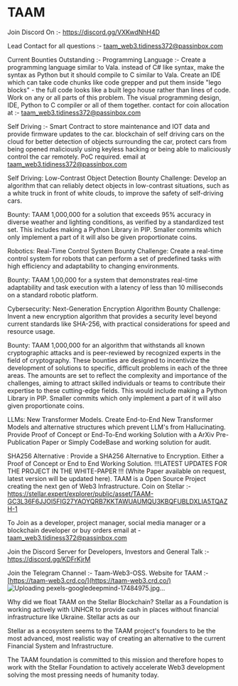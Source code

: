 # TAAM

Join Discord On :- https://discord.gg/VXKwdNhH4D

Lead Contact for all questions :- taam_web3.tidiness372@passinbox.com

Current Bounties Outstanding :- 
Programming Language :- Create a programming language similar to Vala. instead of C# like syntax, make the syntax as Python but it should compile to C similar to Vala. Create an IDE which can take code chunks like code grepper and put them inside "lego blocks" - the full code looks like a built lego house rather than lines of code. Work on any or all parts of this problem. The visual programming design, IDE, Python to C compiler or all of them together. contact for coin allocation at :- taam_web3.tidiness372@passinbox.com

Self Driving :- Smart Contract to store maintenance and IOT data and provide firmware updates to the car. blockchain of self driving cars on the cloud for better detection of objects surrounding the car, protect cars from being opened maliciously using keyless hacking or being able to maliciously control the car remotely. PoC required. email at taam_web3.tidiness372@passinbox.com

Self Driving: Low-Contrast Object Detection Bounty
Challenge: Develop an algorithm that can reliably detect objects in low-contrast situations, such as a white truck in front of white clouds, to improve the safety of self-driving cars.

Bounty: TAAM 1,000,000 for a solution that exceeds 95% accuracy in diverse weather and lighting conditions, as verified by a standardized test set. This includes making a Python Library in PIP. Smaller commits which only implement a part of it will also be given proportionate coins. 

Robotics: Real-Time Control System Bounty
Challenge: Create a real-time control system for robots that can perform a set of predefined tasks with high efficiency and adaptability to changing environments.

Bounty: TAAM 1,00,000 for a system that demonstrates real-time adaptability and task execution with a latency of less than 10 milliseconds on a standard robotic platform.

Cybersecurity: Next-Generation Encryption Algorithm Bounty
Challenge: Invent a new encryption algorithm that provides a security level beyond current standards like SHA-256, with practical considerations for speed and resource usage.

Bounty: TAAM 1,000,000 for an algorithm that withstands all known cryptographic attacks and is peer-reviewed by recognized experts in the field of cryptography.
These bounties are designed to incentivize the development of solutions to specific, difficult problems in each of the three areas. The amounts are set to reflect the complexity and importance of the challenges, aiming to attract skilled individuals or teams to contribute their expertise to these cutting-edge fields. This would include making a Python Library in PIP. Smaller commits which only implement a part of it will also given proportionate coins. 

LLMs: New Transformer Models. Create End-to-End New Transformer Models and alternative structures which prevent LLM's from Hallucinating. Provide Proof of Concept or End-To-End working Solution with a ArXiv Pre-Publication Paper or Simply CodeBase and working solution for audit. 

SHA256 Alternative : Provide a SHA256 Alternative to Encryption. Either a Proof of Concept or End to End Working Solution. 
!!!LATEST UPDATES FOR THE PROJECT IN THE WHITE-PAPER !!! (White Paper available on request, latest version will be updated here). 
TAAM is a Open Source Project creating the next gen of Web3 Infrastructure. 
Coin on Stellar :- https://stellar.expert/explorer/public/asset/TAAM-GC3L36F6JJOI5FIG27YAOYQRB7KKTAWUAUMQU3KBQFUBLDXLIA5TQAZH-1

To Join as a developer, project manager, social media manager or a blockchain developer or buy orders email at - taam_web3.tidiness372@passinbox.com

Join the Discord Server for Developers, Investors and General Talk :- https://discord.gg/KDFrKjrM

Join the Telegram Channel :- Taam-Web3-OSS. 
Website for TAAM :- [https://taam-web3.crd.co/](https://taam-web3.crd.co/)
![Uploading pexels-googledeepmind-17484975.jpg…]()


Why did we float TAAM on the Stellar Blockchain? Stellar as a Foundation is working actively with UNHCR to provide cash in places without financial infrastructure like Ukraine. Stellar acts as our 

Stellar as a ecosystem seems to the TAAM project's founders to be the most advanced, most realistic way of creating an alternative to the current Financial System and Infrastructure.

The TAAM foundation is committed to this mission and therefore hopes to work with the Stellar Foundation to actively accelerate Web3 development solving the most pressing needs of humanity today.
